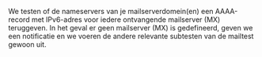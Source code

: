 We testen of de nameservers van je mailserverdomein(en) een AAAA-record met IPv6-adres voor iedere ontvangende mailserver (MX) teruggeven. In het geval er geen mailserver (MX) is gedefineerd, geven we een notificatie en we voeren de andere relevante subtesten van de mailtest  gewoon uit.
